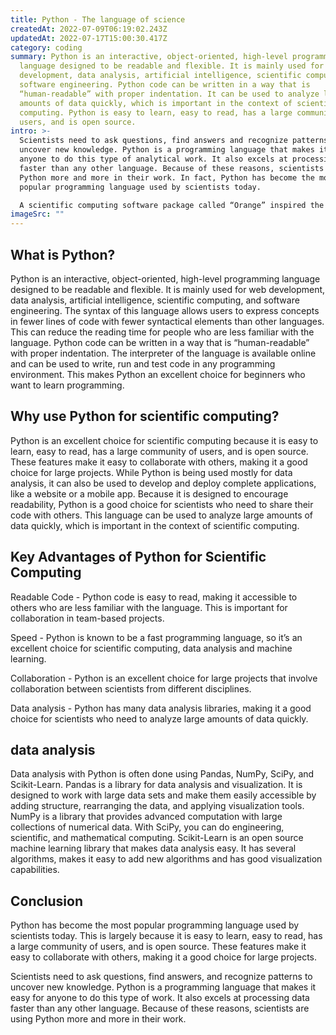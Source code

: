 ```yaml
---
title: Python - The language of science
createdAt: 2022-07-09T06:19:02.243Z
updatedAt: 2022-07-17T15:00:30.417Z
category: coding
summary: Python is an interactive, object-oriented, high-level programming
  language designed to be readable and flexible. It is mainly used for web
  development, data analysis, artificial intelligence, scientific computing, and
  software engineering. Python code can be written in a way that is
  “human-readable” with proper indentation. It can be used to analyze large
  amounts of data quickly, which is important in the context of scientific
  computing. Python is easy to learn, easy to read, has a large community of
  users, and is open source.
intro: >-
  Scientists need to ask questions, find answers and recognize patterns to
  uncover new knowledge. Python is a programming language that makes it easy for
  anyone to do this type of analytical work. It also excels at processing data
  faster than any other language. Because of these reasons, scientists are using
  Python more and more in their work. In fact, Python has become the most
  popular programming language used by scientists today. 

  A scientific computing software package called “Orange” inspired the creation of Python because its creator wanted to make something easier to use. Other programming languages like MATLAB were not user-friendly enough for general-purpose scientific computing so Guido van Rossum created his own version of it. He named it “Python” after the British comedy group Monty Python – he was a fan -- and published it as an open source project in 1991 with the New York University AI Lab as its first users.
imageSrc: ""
---
```


## What is Python?

Python is an interactive, object-oriented, high-level programming language designed to be readable and flexible. It is mainly used for web development, data analysis, artificial intelligence, scientific computing, and software engineering. The syntax of this language allows users to express concepts in fewer lines of code with fewer syntactical elements than other languages. This can reduce the reading time for people who are less familiar with the language. Python code can be written in a way that is “human-readable” with proper indentation. The interpreter of the language is available online and can be used to write, run and test code in any programming environment. This makes Python an excellent choice for beginners who want to learn programming.

## Why use Python for scientific computing?

Python is an excellent choice for scientific computing because it is easy to learn, easy to read, has a large community of users, and is open source. These features make it easy to collaborate with others, making it a good choice for large projects. While Python is being used mostly for data analysis, it can also be used to develop and deploy complete applications, like a website or a mobile app. Because it is designed to encourage readability, Python is a good choice for scientists who need to share their code with others. This language can be used to analyze large amounts of data quickly, which is important in the context of scientific computing.

## Key Advantages of Python for Scientific Computing

Readable Code - Python code is easy to read, making it accessible to others who are less familiar with the language. This is important for collaboration in team-based projects.

Speed - Python is known to be a fast programming language, so it’s an excellent choice for scientific computing, data analysis and machine learning.

Collaboration - Python is an excellent choice for large projects that involve collaboration between scientists from different disciplines.

Data analysis - Python has many data analysis libraries, making it a good choice for scientists who need to analyze large amounts of data quickly.

## data analysis

Data analysis with Python is often done using Pandas, NumPy, SciPy, and Scikit-Learn. Pandas is a library for data analysis and visualization. It is designed to work with large data sets and make them easily accessible by adding structure, rearranging the data, and applying visualization tools. NumPy is a library that provides advanced computation with large collections of numerical data. With SciPy, you can do engineering, scientific, and mathematical computing. Scikit-Learn is an open source machine learning library that makes data analysis easy. It has several algorithms, makes it easy to add new algorithms and has good visualization capabilities.

## Conclusion

Python has become the most popular programming language used by scientists today. This is largely because it is easy to learn, easy to read, has a large community of users, and is open source. These features make it easy to collaborate with others, making it a good choice for large projects.

Scientists need to ask questions, find answers, and recognize patterns to uncover new knowledge. Python is a programming language that makes it easy for anyone to do this type of work. It also excels at processing data faster than any other language. Because of these reasons, scientists are using Python more and more in their work.
